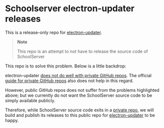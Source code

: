 # Schoolserver electron-updater releases

This is a release-only repo for [electron-updater](https://www.electron.build/auto-update).

> **Note**
> 
> This repo is an attempt to not have to release the source code of SchoolServer

This repo is to solve this problem. Below is a little backdrop:

electron-updater [does not do well with private GitHub repos](https://github.com/iffy/electron-updater-example/issues?q=is%3Aissue+is%3Aopen+private+github). The official [guide for private GitHub repos](https://www.electron.build/auto-update#private-github-update-repo) also does not help in this regard.

However, public GitHub repos does not suffer from the problems highlighted above; but we currently do not want the SchoolServer source code to be simply available publicly.

Therefore, while SchoolServer source code exits in a [private repo](https://github.com/damms005/schoolserver-quasar), we will build and publish its releases to this public repo for [electron-updater](https://www.electron.build/auto-update) to be happy.
